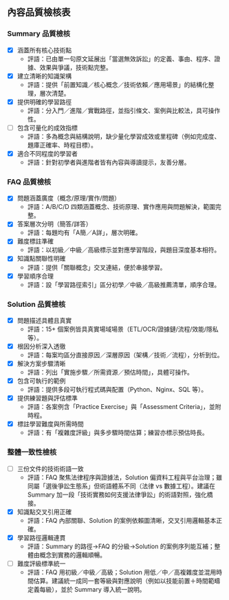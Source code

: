 ## 內容品質檢核表

### Summary 品質檢核
- [x] 涵蓋所有核心技術點
  - 評語：已由單一句原文延展出「當選無效訴訟」的定義、事由、程序、證據、效果與爭議，技術點完整。
- [x] 建立清晰的知識架構
  - 評語：提供「前置知識／核心概念／技術依賴／應用場景」的結構化整理，層次清楚。
- [x] 提供明確的學習路徑
  - 評語：分入門／進階／實戰路徑，並指引條文、案例與比較法，具可操作性。
- [ ] 包含可量化的成效指標
  - 評語：多為概念與結構說明，缺少量化學習成效或里程碑（例如完成度、題庫正確率、時程目標）。
- [x] 適合不同程度的學習者
  - 評語：針對初學者與進階者皆有內容與導讀提示，友善分層。

### FAQ 品質檢核
- [x] 問題涵蓋廣度（概念/原理/實作/問題）
  - 評語：A/B/C/D 四類涵蓋概念、技術原理、實作應用與問題解決，範圍完整。
- [x] 答案層次分明（簡答/詳答）
  - 評語：每題均有「A簡／A詳」，層次明確。
- [x] 難度標註準確
  - 評語：以初級／中級／高級標示並對應學習階段，與題目深度基本相符。
- [x] 知識點關聯性明確
  - 評語：提供「關聯概念」交叉連結，便於串接學習。
- [x] 學習順序合理
  - 評語：設「學習路徑索引」區分初學／中級／高級推薦清單，順序合理。

### Solution 品質檢核
- [x] 問題描述具體且真實
  - 評語：15+ 個案例皆具真實場域場景（ETL/OCR/證據鏈/流程/效能/隱私等）。
- [x] 根因分析深入透徹
  - 評語：每案均區分直接原因／深層原因（架構／技術／流程），分析到位。
- [x] 解決方案步驟清晰
  - 評語：列出「實施步驟／所需資源／預估時間」，具體可操作。
- [x] 包含可執行的範例
  - 評語：提供多段可執行程式碼與配置（Python、Nginx、SQL 等）。
- [x] 提供練習題與評估標準
  - 評語：各案例含「Practice Exercise」與「Assessment Criteria」，並附時程。
- [x] 標註學習難度與所需時間
  - 評語：有「複雜度評級」與多步驟時間估算；練習亦標示預估時長。

### 整體一致性檢核
- [ ] 三份文件的技術術語一致
  - 評語：FAQ 聚焦法律程序與證據法，Solution 偏資料工程與平台治理；雖同屬「選後爭訟生態系」但術語體系不同（法律 vs 數據工程）。建議在 Summary 加一段「技術實務如何支援法律爭訟」的術語對照，強化橋接。
- [x] 知識點交叉引用正確
  - 評語：FAQ 內部關聯、Solution 的案例依賴圖清晰，交叉引用邏輯基本正確。
- [x] 學習路徑邏輯連貫
  - 評語：Summary 的路徑→FAQ 的分級→Solution 的案例序列能互補；整體由概念到實務的邏輯順暢。
- [ ] 難度評級標準統一
  - 評語：FAQ 用初級／中級／高級；Solution 用低／中／高複雜度並混用時間估算。建議統一成同一套等級與對應說明（例如以技能前置＋時間範疇定義每級），並於 Summary 導入統一說明。